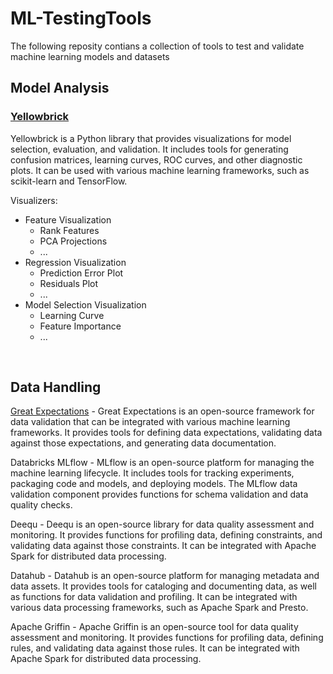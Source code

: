 # ML-TestingTools
The following reposity contians a collection of tools to test and validate machine learning models and datasets


## Model Analysis

### [Yellowbrick](https://www.scikit-yb.org/en/latest/)
Yellowbrick is a Python library that provides visualizations for model selection, evaluation, and validation. It includes tools for generating confusion matrices, learning curves, ROC curves, and other diagnostic plots. It can be used with various machine learning frameworks, such as scikit-learn and TensorFlow.

Visualizers:
- Feature Visualization
  - Rank Features
  - PCA Projections
  - ...
- Regression Visualization
  - Prediction Error Plot
  - Residuals Plot
  - ...
- Model Selection Visualization
  - Learning Curve
  - Feature Importance
  - ...



<br>

## Data Handling
[Great Expectations](https://greatexpectations.io/) - Great Expectations is an open-source framework for data validation that can be integrated with various machine learning frameworks. It provides tools for defining data expectations, validating data against those expectations, and generating data documentation.

Databricks MLflow - MLflow is an open-source platform for managing the machine learning lifecycle. It includes tools for tracking experiments, packaging code and models, and deploying models. The MLflow data validation component provides functions for schema validation and data quality checks.

Deequ - Deequ is an open-source library for data quality assessment and monitoring. It provides functions for profiling data, defining constraints, and validating data against those constraints. It can be integrated with Apache Spark for distributed data processing.

Datahub - Datahub is an open-source platform for managing metadata and data assets. It provides tools for cataloging and documenting data, as well as functions for data validation and profiling. It can be integrated with various data processing frameworks, such as Apache Spark and Presto.

Apache Griffin - Apache Griffin is an open-source tool for data quality assessment and monitoring. It provides functions for profiling data, defining rules, and validating data against those rules. It can be integrated with Apache Spark for distributed data processing.
